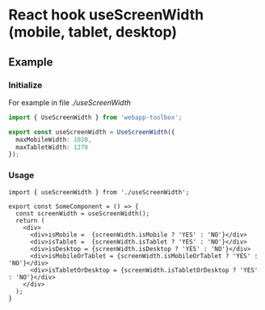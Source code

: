 # React hook useScreenWidth (mobile, tablet, desktop)

## Example

### Initialize
For example in file *./useScreenWidth*
```ts
import { UseScreenWidth } from 'webapp-toolbox';

export const useScreenWidth = UseScreenWidth({
  maxMobileWidth: 1020,
  maxTabletWidth: 1270
});
```

### Usage
```tsx
import { useScreenWidth } from './useScreenWidth';

export const SomeComponent = () => {
  const screenWidth = useScreenWidth();
  return (
    <div>
      <div>isMobile =  {screenWidth.isMobile ? 'YES' : 'NO'}</div>
      <div>isTablet =  {screenWidth.isTablet ? 'YES' : 'NO'}</div>
      <div>isDesktop = {screenWidth.isDesktop ? 'YES' : 'NO'}</div>
      <div>isMobileOrTablet = {screenWidth.isMobileOrTablet ? 'YES' : 'NO'}</div>
      <div>isTabletOrDesktop = {screenWidth.isTabletOrDesktop ? 'YES' : 'NO'}</div>
    </div>
  );
}
```